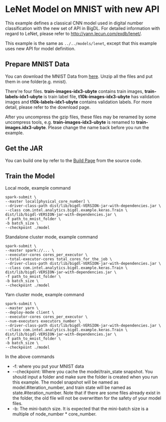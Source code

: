 # LeNet Model on MNIST with new API

This example defines a classical CNN model used in digital number classification with the new set of API in BigDL. For detailed information with regard to LeNet, please refer to <http://yann.lecun.com/exdb/lenet/>.

This example is the same as `../../models/lenet`, except that this example uses new API for model definition.


## Prepare MNIST Data
You can download the MNIST Data from [here](http://yann.lecun.com/exdb/mnist/). Unzip all the
files and put them in one folder(e.g. mnist).

There're four files. **train-images-idx3-ubyte** contains train images,
**train-labels-idx1-ubyte** is train label file, **t10k-images-idx3-ubyte** has validation images
 and **t10k-labels-idx1-ubyte** contains validation labels. For more detail, please refer to the
 download page.

After you uncompress the gzip files, these files may be renamed by some uncompress tools, e.g. **train-images-idx3-ubyte** is renamed
to **train-images.idx3-ubyte**. Please change the name back before you run the example.

## Get the JAR
You can build one by refer to the
[Build Page](https://bigdl-project.github.io/master/#ScalaUserGuide/install-build-src/) from the source code.

## Train the Model
Local mode, example command
```
spark-submit \
--master local[physical_core_number] \
--driver-class-path dist/lib/bigdl-VERSION-jar-with-dependencies.jar \
--class com.intel.analytics.bigdl.example.keras.Train \
dist/lib/bigdl-VERSION-jar-with-dependencies.jar \
-f path_to_mnist_folder \
-b batch_size \
--checkpoint ./model
```
Standalone cluster mode, example command
```
spark-submit \
--master spark://... \
--executor-cores cores_per_executor \
--total-executor-cores total_cores_for_the_job \
--driver-class-path dist/lib/bigdl-VERSION-jar-with-dependencies.jar \
--class com.intel.analytics.bigdl.example.keras.Train \
dist/lib/bigdl-VERSION-jar-with-dependencies.jar \
-f path_to_mnist_folder \
-b batch_size \
--checkpoint ./model
```
Yarn cluster mode, example command
```
spark-submit \
--master yarn \
--deploy-mode client \
--executor-cores cores_per_executor \
--num-executors executors_number \
--driver-class-path dist/lib/bigdl-VERSION-jar-with-dependencies.jar \
--class com.intel.analytics.bigdl.example.keras.Train \
dist/lib/bigdl-VERSION-jar-with-dependencies.jar \
-f path_to_mnist_folder \
-b batch_size \
--checkpoint ./model
```
In the above commands
* -f: where you put your MNIST data
* --checkpoint: Where you cache the model/train_state snapshot. You should input a folder and
make sure the folder is created when you run this example. The model snapshot will be named as
model.#iteration_number, and train state will be named as state.#iteration_number. Note that if
there are some files already exist in the folder, the old file will not be overwritten for the
safety of your model files.
* -b: The mini-batch size. It is expected that the mini-batch size is a multiple of node_number * core_number.